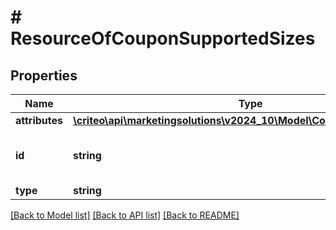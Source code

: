 # # ResourceOfCouponSupportedSizes

## Properties

Name | Type | Description | Notes
------------ | ------------- | ------------- | -------------
**attributes** | [**\criteo\api\marketingsolutions\v2024_10\Model\CouponSupportedSizes**](CouponSupportedSizes.md) |  | [optional]
**id** | **string** | Unique identifier of this resource. | [optional]
**type** | **string** |  | [optional]

[[Back to Model list]](../../README.md#models) [[Back to API list]](../../README.md#endpoints) [[Back to README]](../../README.md)
